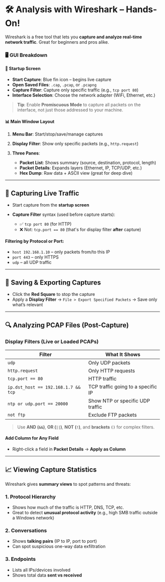 # 🛠️ Analysis with Wireshark – Hands-On!

Wireshark is a free tool that lets you **capture and analyze real-time network traffic**. Great for beginners and pros alike.

### 🖥️ GUI Breakdown

#### 📌 Startup Screen

* **Start Capture**: Blue fin icon – begins live capture
* **Open Saved Files**: `.cap`, `.pcap`, or `.pcapng`
* **Capture Filter**: Capture only specific traffic (e.g., `tcp port 80`)
* **Interface Selection**: Choose the network adapter (WiFi, Ethernet, etc.)

> **Tip**: Enable **Promiscuous Mode** to capture all packets on the interface, not just those addressed to your machine.

#### 📊 Main Window Layout

1. **Menu Bar**: Start/stop/save/manage captures
2. **Display Filter**: Show only specific packets (e.g., `http.request`)
3. **Three Panes**:

   * **Packet List**: Shows summary (source, destination, protocol, length)
   * **Packet Details**: Expands layers (Ethernet, IP, TCP/UDP, etc.)
   * **Hex Dump**: Raw data + ASCII view (great for deep dive)

---

## 🎯 Capturing Live Traffic

* Start capture from the **startup screen**
* **Capture Filter** syntax (used before capture starts):

  * ✅ `tcp port 80` (for HTTP)
  * ❌ Not: `tcp.port == 80` (that's for display filter **after** capture)

#### Filtering by Protocol or Port:

* `host 192.168.1.10` – only packets from/to this IP
* `port 443` – only HTTPS
* `udp` – all UDP traffic

---

## 💾 Saving & Exporting Captures

* Click the **Red Square** to stop the capture
* Apply a **Display Filter** → `File > Export Specified Packets` → Save only what’s relevant

---

## 🔍 Analyzing PCAP Files (Post-Capture)

### Display Filters (Live or Loaded PCAPs)

| Filter                              | What It Shows                      |
| ----------------------------------- | ---------------------------------- |
| `udp`                               | Only UDP packets                   |
| `http.request`                      | Only HTTP requests                 |
| `tcp.port == 80`                    | HTTP traffic                       |
| `ip.dst_host == 192.168.1.7 && tcp` | TCP traffic going to a specific IP |
| `ntp or udp.port == 20000`          | Show NTP or specific UDP traffic   |
| `not ftp`                           | Exclude FTP packets                |

> Use **AND (`&&`)**, **OR (`||`)**, **NOT (`!`)**, and **brackets `()`** for complex filters.

#### Add Column for Any Field

* Right-click a field in **Packet Details** → **Apply as Column**

---

## 📈 Viewing Capture Statistics

Wireshark gives **summary views** to spot patterns and threats:

### 1. **Protocol Hierarchy**

* Shows how much of the traffic is HTTP, DNS, TCP, etc.
* Great to detect **unusual protocol activity** (e.g., high SMB traffic outside a Windows network)

### 2. **Conversations**

* Shows **talking pairs** (IP to IP, port to port)
* Can spot suspicious one-way data exfiltration

### 3. **Endpoints**

* Lists all IPs/devices involved
* Shows total data **sent vs received**